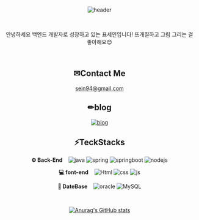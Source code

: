 <div align="center">

<br>
  
![header](https://capsule-render.vercel.app/api?type=rect&color=timeGradient&height=200&section=header&text=Hello%20world&fontSize=70&fontAlignY=46&desc=This%20is%20sein's%20gitHub%20profile&descAlignY=70&&descAlign=58)

<br>
  
안녕하세요 백엔드 개발자로 성장하고 있는 표세인입니다! 
뜨개질하고 그림 그리는 걸 좋아해요😊 
 
<br>

## ✉Contact Me
sein94@gmail.com

## ✏blog
[![blog](https://img.shields.io/badge/Tistory-orange?style=for-the-badge&)](https://omp14.tistory.com/)

 
## ⚡TeckStacks  

**⚙ Back-End** &nbsp;&nbsp; ![java](https://img.shields.io/badge/Java-007396?style=for-the-badge&logo=Java) ![spring](https://img.shields.io/badge/Sring-6DB33F?style=for-the-badge&logo=Spring&logoColor=white) ![springboot](https://img.shields.io/badge/Sringboot-6DB33F?style=for-the-badge&logo=SpringBoot&logoColor=white) ![nodejs](https://img.shields.io/badge/node.js-339933?style=for-the-badge&logo=Node.js&logoColor=white)

**💻 font-end** &nbsp;&nbsp; ![Html](https://img.shields.io/badge/html-E34F26?style=for-the-badge&logo=HTML5&logoColor=white) ![css](https://img.shields.io/badge/CSS-1572B6?style=for-the-badge&logo=CSS3&logoColor=white) ![js](https://img.shields.io/badge/JavaScript-F7DF1E?style=for-the-badge&logo=JavaScript&logoColor=black)

  
**🔗 DateBase** &nbsp;&nbsp; ![oracle](https://img.shields.io/badge/oracle-80000?style=for-the-badge&logo=Oracle&logoColor=white) ![MySQL](https://img.shields.io/badge/MySql-4479A1?style=for-the-badge&logo=MySQL&logoColor=white)
  
<br>
  
[![Anurag's GitHub stats](https://github-readme-stats.vercel.app/api?username=seinpyo)](https://github.com/anuraghazra/github-readme-stats)

</div>
<!--
**seinpyo/seinpyo** is a ✨ _special_ ✨ repository because its `README.md` (this file) appears on your GitHub profile.

Here are some ideas to get you started:

- 🔭 I’m currently working on ...
- 🌱 I’m currently learning ...
- 👯 I’m looking to collaborate on ...
- 🤔 I’m looking for help with ...
- 💬 Ask me about ...
- 📫 How to reach me: ...
- 😄 Pronouns: ...
- ⚡ Fun fact: ...
-->
